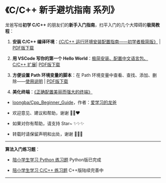 # 《C/C++ 新手避坑指南 系列》

龙爸写给**初学 C/C++** 的朋友们的**新手入门指南**，扫平入门的几个大障碍的**极简教程**：

1. **安装 C/C++ 编译环境**：[《C/C++ 运行环境安装配置指南——初学者极简版》](https://github.com/LoongBa/Cpp_Beginner_Guide/tree/main/Cpp_Step_1_GCC_GPP_GDB) | [PDF版下载](https://github.com/loongba/Cpp_Beginner_Guide/blob/main/CBeginnerHelper/C_Cpp_Beginners_Guide.pdf)

2. **用 VSCode 写你的第一个 Hello World**：[极简安装、配置中文语言包、C/C++ 扩展](https://github.com/LoongBa/Cpp_Beginner_Guide/tree/main/Cpp_Step_2_VSCode_HelloWorld)| [PDF版下载](https://github.com/loongba/C_CPP-Learning/blob/main/CBeginnerHelper/VSCode_C_Cpp_HelloWorld.pdf)

3. **方便设置 Path 环境变量的脚本**：在 Path 环境变量中查看、查找、添加、删除——[使用说明](https://github.com/LoongBa/Cpp_Beginner_Guide/tree/main/SetEnvPath) | [PDF版下载](https://github.com/loongba/C_CPP-Learning/blob/main/CBeginnerHelper/Readme.pdf)

4. **美化终端**：[《正确配置美丽而强大的终端》](https://github.com/LoongBa/Cpp_Beginner_Guide/tree/main/Beautiful_Terminal)
- [loongba/Cpp_Beginner_Guide](https://github.com/loongba/Cpp_Beginner_Guide)，作者：[爱学习的龙爸](https://github.com/loongba)

- 欢迎意见、建议和帮助，谢谢 🥰💕❤️

- 如果对你有帮助，请支持 Star~ ✨✨✨

- 转载时请保留声明和出处，谢谢 🤝🤝🤝

---

**算法入门练习题**：

- [陪小学生学习 Python 练习题](https://github.com/loongba/Python-Learning) Python版已完成

- [陪小学生学习 C/C++ 练习题](https://github.com/loongba/C_CPP-Learning) C++版陆续完善中

- ---